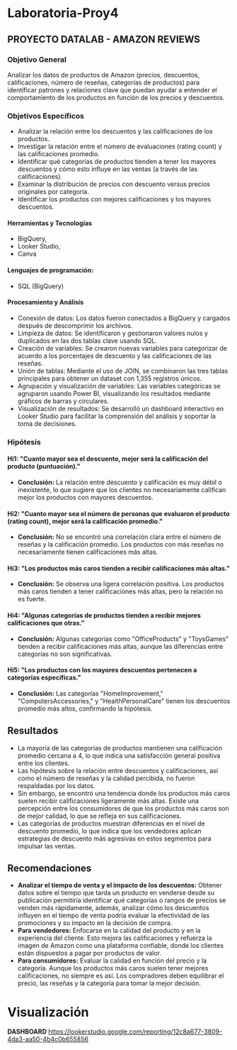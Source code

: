 # Laboratoria-Proy4
## PROYECTO DATALAB - AMAZON REVIEWS
### Objetivo General
Analizar los datos de productos de Amazon (precios, descuentos, calificaciones, número de reseñas, categorías de productos) para identificar patrones y relaciones clave que puedan ayudar a entender el comportamiento de los productos en función de los precios y descuentos.
### Objetivos Específicos
- Analizar la relación entre los descuentos y las calificaciones de los productos.
- Investigar la relación entre el número de evaluaciones (rating count) y las calificaciones promedio.
- Identificar qué categorías de productos tienden a tener los mayores descuentos y cómo esto influye en las ventas (a través de las calificaciones).
- Examinar la distribución de precios con descuento versus precios originales por categoría.
- Identificar los productos con mejores calificaciones y los mayores descuentos.
#### Herramientas y Tecnologías
- BigQuery,
- Looker Studio,
- Canva
#### Lenguajes de programación:
 - SQL (BigQuery)
#### Procesamiento y Análisis
- Conexión de datos: Los datos fueron conectados a BigQuery y cargados después de descomprimir los archivos.
- Limpieza de datos: Se identificaron y gestionaron valores nulos y duplicados en las dos tablas clave usando SQL.
- Creación de variables: Se crearon nuevas variables para categorizar de acuerdo a los porcentajes de descuento y las calificaciones de las reseñas.
- Unión de tablas: Mediante el uso de JOIN, se combinaron las tres tablas principales para obtener un dataset con 1,355 registros únicos.
- Agrupación y visualización de variables: Las variables categóricas se agruparon usando Power BI, visualizando los resultados mediante gráficos de barras y circulares.
- Visualización de resultados: Se desarrolló un dashboard interactivo en Looker Studio para facilitar la comprensión del análisis y soportar la toma de decisiones.
### Hipótesis
#### Hi1: "Cuanto mayor sea el descuento, mejor será la calificación del producto (puntuación)."
- **Conclusión:** La relación entre descuento y calificación es muy débil o inexistente, lo que sugiere que los clientes no necesariamente califican mejor los productos con mayores descuentos.
#### Hi2: "Cuanto mayor sea el número de personas que evaluaron el producto (rating count), mejor será la calificación promedio."
- **Conclusión:** No se encontró una correlación clara entre el número de reseñas y la calificación promedio. Los productos con más reseñas no necesariamente tienen calificaciones más altas.
#### Hi3: "Los productos más caros tienden a recibir calificaciones más altas."
- **Conclusión:** Se observa una ligera correlación positiva. Los productos más caros tienden a tener calificaciones más altas, pero la relación no es fuerte.
#### Hi4: "Algunas categorías de productos tienden a recibir mejores calificaciones que otras."
- **Conclusión:** Algunas categorías como "OfficeProducts" y "ToysGames" tienden a recibir calificaciones más altas, aunque las diferencias entre categorías no son significativas.
#### Hi5: "Los productos con los mayores descuentos pertenecen a categorías específicas."
- **Conclusión:** Las categorías "HomeImprovement," "ComputersAccessories," y "HealthPersonalCare" tienen los descuentos promedio más altos, confirmando la hipótesis.
## Resultados
- La mayoría de las categorías de productos mantienen una calificación promedio cercana a 4, lo que indica una satisfacción general positiva entre los clientes.
- Las hipótesis sobre la relación entre descuentos y calificaciones, así como el número de reseñas y la calidad percibida, no fueron respaldadas por los datos.
- Sin embargo, se encontró una tendencia donde los productos más caros suelen recibir calificaciones ligeramente más altas. Existe una percepción entre los consumidores de que los productos más caros son de mejor calidad, lo que se refleja en sus calificaciones.
- Las categorías de productos muestran diferencias en el nivel de descuento promedio, lo que indica que los vendedores aplican estrategias de descuento más agresivas en estos segmentos para impulsar las ventas.
## Recomendaciones
- **Analizar el tiempo de venta y el impacto de los descuentos:** Obtener datos sobre el tiempo que tarda un producto en venderse desde su publicación permitiría identificar qué categorías o rangos de precios se venden más rápidamente, además, analizar cómo los descuentos influyen en el tiempo de venta podría evaluar la efectividad de las promociones y su impacto en la decisión de compra.
- **Para vendedores:**  Enfocarse en la calidad del producto y en la experiencia del cliente. Esto mejora las calificaciones y refuerza la imagen de Amazon como una plataforma confiable, donde los clientes están dispuestos a pagar por productos de valor.
- **Para consumidores:** Evaluar la calidad en función del precio y la categoría. Aunque los productos más caros suelen tener mejores calificaciones, no siempre es así. Los compradores deben equilibrar el precio, las reseñas y la categoría para tomar la mejor decisión.
# Visualización
**DASHBOARD** https://lookerstudio.google.com/reporting/12c8a677-3809-4da3-aa50-4b4c0b655856
